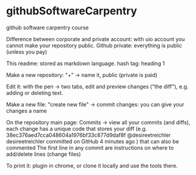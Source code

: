 # githubSoftwareCarpentry
github software carpentry course

Difference between corporate and private account: with uio account you cannot make your repository public. Github private: everything is public (unless you pay)

This readme: stored as markdown language. 
hash tag: heading 1


Make a new repository: 
"+"   -> name it, public (private is paid)

Edit it: with the pen -> two tabs, edit and preview changes ("the diff"), e.g. adding or deleting text. 

Make a new file: 
"create new file" -> commit changes: you can give your changes a name

On the repository main page: 
Commits -> view all your commits (and diffs), each change has a unique code that stores your diff (e.g.  38ec376aed7cca048604a1976bf33c877d9daf8f @desireetreichler desireetreichler committed on GitHub 4 minutes ago ) that can also be commented
The first line in any commit are instructions on where to add/delete lines (change files)




To print it: plugin in chrome, or clone it locally and use the tools there.
